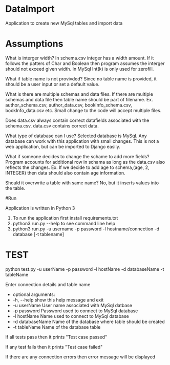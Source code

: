 # DataImport
Application to create new MySql tables and import data

# Assumptions
What is interger width?
In schema.csv integer has a width amount. If it follows the patters of Char and Boolean then program assumes the interger should not exceed given width. In MySql Int(k) is only used for zerofill.

What if table name is not provivded?
Since no table name is provided, it should be a user input or set a default value. 

What is there are multiple schemas and data files.
If there are multiple schemas and data file then table name should be part of filename. Ex. author_schema.csv, author_data.csv, bookInfo_schema.csv, bookInfo_data.csv etc. Small change to the code will accept multiple files.

Does data.csv always contain correct datafields associated with the schema.csv.
data.csv contains correct data.

What type of database can I use?
Selected database is MySql. Any database can work with this application with small changes. This is not a web application, but can be imported to Django easily.

What if someone decides to change the schame to add more fields?
Program accounts for additional row in schama as long as the data.csv also reflects the changes.
Ex. If we decide to add age to schema,(age, 2, INTEGER) then data should also contain age information.

Should it overwrite a table with same name?
No, but it inserts values into the table.

#Run

Application is written in Python 3
1. To run the application first install requirements.txt 
2. python3 run.py --help to see command line help
3. python3 run.py -u username -p password -l hostname/connection -d database [-t tablename]


# TEST

python test.py -u userName -p password -l hostName -d databaseName -t tableName

Enter connection details and table name

- optional arguments:
-  -h, --help       show this help message and exit
-  -u userName      User name associated with MySql datbase
-  -p password      Password used to connect to MySql database
-  -l hostName      Name used to connect to MySql database
-  -d databaseName  Name of the database where table should be created
-  -t tableName     Name of the database table

If all tests pass then it prints "Test case passed"

If any test fails then it prints "Test case failed"

If there are any connection errors then error message will be displayed
